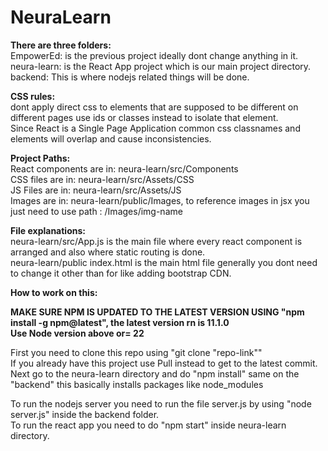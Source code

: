 # NeuraLearn

**There are three folders:**<br>
EmpowerEd: is the previous project ideally dont change anything in it.<br>
neura-learn: is the React App project which is our main project directory.<br>
backend: This is where nodejs related things will be done.

**CSS rules:**<br>
dont apply direct css to elements that are supposed to be different on different pages use ids or classes instead to isolate that element.<br>
Since React is a Single Page Application common css classnames and elements will overlap and cause inconsistencies.

**Project Paths:**<br>
React components are in: neura-learn/src/Components<br>
CSS files are in: neura-learn/src/Assets/CSS<br>
JS Files are in: neura-learn/src/Assets/JS<br>
Images are in: neura-learn/public/Images, to reference images in jsx you just need to use path : /Images/img-name

**File explanations:**<br>
neura-learn/src/App.js is the main file where every react component is arranged and also where static routing is done.<br>
neura-learn/public index.html is the main html file generally you dont need to change it other than for like adding bootstrap CDN.


**How to work on this:**<br>

**MAKE SURE NPM IS UPDATED TO THE LATEST VERSION USING "npm install -g npm@latest", the latest version rn is 11.1.0**<br>
**Use Node version above or= 22**<br>

First you need to clone this repo using "git clone "repo-link""<br>
If you already have this project use Pull instead to get to the latest commit.<br>
Next go to the neura-learn directory and do "npm install" same on the "backend" this basically installs packages like node_modules<br>

To run the nodejs server you need to run the file server.js by using "node server.js" inside the backend folder.<br>
To run the react app you need to do "npm start" inside neura-learn directory.<br>
